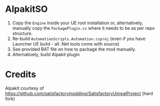 # AlpakitSO
1. Copy the `Engine` inside your UE root installation or, alternatively, manually copy the `PackagePlugin.cs` where it needs to be as per repo structure.
2. Re-build `AutomationScripts.Automation.csproj` (even if you have Launcher UE build - all .Net tools come with source)
3. See provided BAT file on how to package the mod manually.
4. Alternatively, build Alpakit plugin

# Credits
Alpakit courtesy of https://github.com/satisfactorymodding/SatisfactoryUnrealProject (hard fork)

